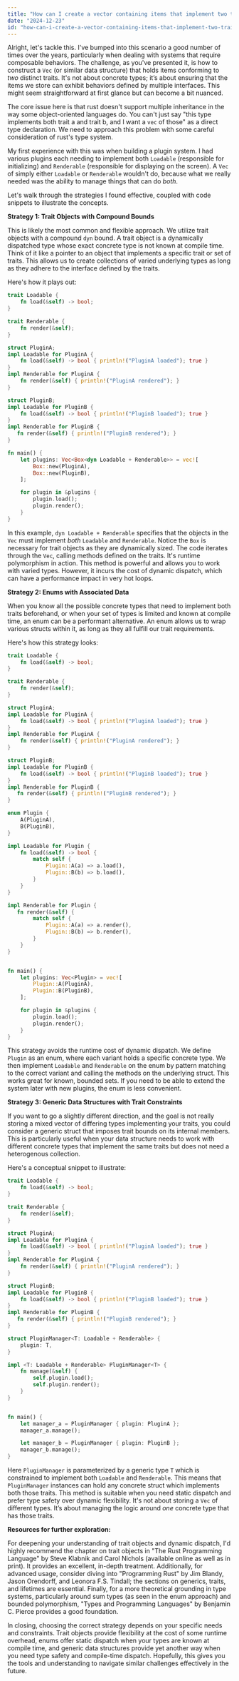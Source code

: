 ```yaml
---
title: "How can I create a vector containing items that implement two traits?"
date: "2024-12-23"
id: "how-can-i-create-a-vector-containing-items-that-implement-two-traits"
---
```


Alright, let's tackle this. I've bumped into this scenario a good number of times over the years, particularly when dealing with systems that require composable behaviors. The challenge, as you've presented it, is how to construct a `Vec` (or similar data structure) that holds items conforming to *two* distinct traits. It's not about concrete types; it’s about ensuring that the items we store can exhibit behaviors defined by multiple interfaces. This might seem straightforward at first glance but can become a bit nuanced.

The core issue here is that rust doesn't support multiple inheritance in the way some object-oriented languages do. You can't just say "this type implements both trait a and trait b, and I want a `vec` of those" as a direct type declaration. We need to approach this problem with some careful consideration of rust's type system.

My first experience with this was when building a plugin system. I had various plugins each needing to implement both `Loadable` (responsible for initializing) and `Renderable` (responsible for displaying on the screen). A `Vec` of simply either `Loadable` or `Renderable` wouldn't do, because what we really needed was the ability to manage things that can do *both*.

Let's walk through the strategies I found effective, coupled with code snippets to illustrate the concepts.

**Strategy 1: Trait Objects with Compound Bounds**

This is likely the most common and flexible approach. We utilize trait objects with a compound `dyn` bound. A trait object is a dynamically dispatched type whose exact concrete type is not known at compile time. Think of it like a pointer to an object that implements a specific trait or set of traits. This allows us to create collections of varied underlying types as long as they adhere to the interface defined by the traits.

Here's how it plays out:

```rust
trait Loadable {
    fn load(&self) -> bool;
}

trait Renderable {
    fn render(&self);
}

struct PluginA;
impl Loadable for PluginA {
    fn load(&self) -> bool { println!("PluginA loaded"); true }
}
impl Renderable for PluginA {
    fn render(&self) { println!("PluginA rendered"); }
}

struct PluginB;
impl Loadable for PluginB {
    fn load(&self) -> bool { println!("PluginB loaded"); true }
}
impl Renderable for PluginB {
   fn render(&self) { println!("PluginB rendered"); }
}

fn main() {
    let plugins: Vec<Box<dyn Loadable + Renderable>> = vec![
        Box::new(PluginA),
        Box::new(PluginB),
    ];

    for plugin in &plugins {
        plugin.load();
        plugin.render();
    }
}
```

In this example, `dyn Loadable + Renderable` specifies that the objects in the `Vec` must implement *both* `Loadable` and `Renderable`. Notice the `Box` is necessary for trait objects as they are dynamically sized. The code iterates through the `Vec`, calling methods defined on the traits. It's runtime polymorphism in action. This method is powerful and allows you to work with varied types. However, it incurs the cost of dynamic dispatch, which can have a performance impact in very hot loops.

**Strategy 2: Enums with Associated Data**

When you know all the possible concrete types that need to implement both traits beforehand, or when your set of types is limited and known at compile time, an enum can be a performant alternative. An enum allows us to wrap various structs within it, as long as they all fulfill our trait requirements.

Here's how this strategy looks:

```rust
trait Loadable {
    fn load(&self) -> bool;
}

trait Renderable {
    fn render(&self);
}

struct PluginA;
impl Loadable for PluginA {
    fn load(&self) -> bool { println!("PluginA loaded"); true }
}
impl Renderable for PluginA {
    fn render(&self) { println!("PluginA rendered"); }
}

struct PluginB;
impl Loadable for PluginB {
    fn load(&self) -> bool { println!("PluginB loaded"); true }
}
impl Renderable for PluginB {
   fn render(&self) { println!("PluginB rendered"); }
}

enum Plugin {
    A(PluginA),
    B(PluginB),
}

impl Loadable for Plugin {
    fn load(&self) -> bool {
        match self {
            Plugin::A(a) => a.load(),
            Plugin::B(b) => b.load(),
        }
    }
}

impl Renderable for Plugin {
   fn render(&self) {
        match self {
            Plugin::A(a) => a.render(),
            Plugin::B(b) => b.render(),
        }
    }
}


fn main() {
    let plugins: Vec<Plugin> = vec![
        Plugin::A(PluginA),
        Plugin::B(PluginB),
    ];

    for plugin in &plugins {
        plugin.load();
        plugin.render();
    }
}
```

This strategy avoids the runtime cost of dynamic dispatch. We define `Plugin` as an enum, where each variant holds a specific concrete type. We then implement `Loadable` and `Renderable` on the enum by pattern matching to the correct variant and calling the methods on the underlying struct. This works great for known, bounded sets. If you need to be able to extend the system later with new plugins, the enum is less convenient.

**Strategy 3: Generic Data Structures with Trait Constraints**

If you want to go a slightly different direction, and the goal is not really storing a mixed vector of differing types implementing your traits, you could consider a generic struct that imposes trait bounds on its internal members. This is particularly useful when your data structure needs to work with different concrete types that implement the same traits but does not need a heterogenous collection.

Here's a conceptual snippet to illustrate:

```rust
trait Loadable {
    fn load(&self) -> bool;
}

trait Renderable {
    fn render(&self);
}

struct PluginA;
impl Loadable for PluginA {
    fn load(&self) -> bool { println!("PluginA loaded"); true }
}
impl Renderable for PluginA {
    fn render(&self) { println!("PluginA rendered"); }
}

struct PluginB;
impl Loadable for PluginB {
    fn load(&self) -> bool { println!("PluginB loaded"); true }
}
impl Renderable for PluginB {
   fn render(&self) { println!("PluginB rendered"); }
}

struct PluginManager<T: Loadable + Renderable> {
    plugin: T,
}

impl <T: Loadable + Renderable> PluginManager<T> {
    fn manage(&self) {
        self.plugin.load();
        self.plugin.render();
    }
}


fn main() {
    let manager_a = PluginManager { plugin: PluginA };
    manager_a.manage();

    let manager_b = PluginManager { plugin: PluginB };
    manager_b.manage();
}
```

Here `PluginManager` is parameterized by a generic type `T` which is constrained to implement both `Loadable` and `Renderable`. This means that `PluginManager` instances can hold any concrete struct which implements both those traits. This method is suitable when you need static dispatch and prefer type safety over dynamic flexibility. It's not about storing a `Vec` of different types. It’s about managing the logic around *one* concrete type that has those traits.

**Resources for further exploration:**

For deepening your understanding of trait objects and dynamic dispatch, I'd highly recommend the chapter on trait objects in "The Rust Programming Language" by Steve Klabnik and Carol Nichols (available online as well as in print). It provides an excellent, in-depth treatment. Additionally, for advanced usage, consider diving into "Programming Rust" by Jim Blandy, Jason Orendorff, and Leonora F.S. Tindall; the sections on generics, traits, and lifetimes are essential. Finally, for a more theoretical grounding in type systems, particularly around sum types (as seen in the enum approach) and bounded polymorphism, "Types and Programming Languages" by Benjamin C. Pierce provides a good foundation.

In closing, choosing the correct strategy depends on your specific needs and constraints. Trait objects provide flexibility at the cost of some runtime overhead, enums offer static dispatch when your types are known at compile time, and generic data structures provide yet another way when you need type safety and compile-time dispatch. Hopefully, this gives you the tools and understanding to navigate similar challenges effectively in the future.
